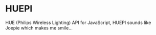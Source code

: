 HUEPI
=====

HUE (Philips Wireless Lighting) API for JavaScript, HUEPI sounds like Joepie which makes me smile...
